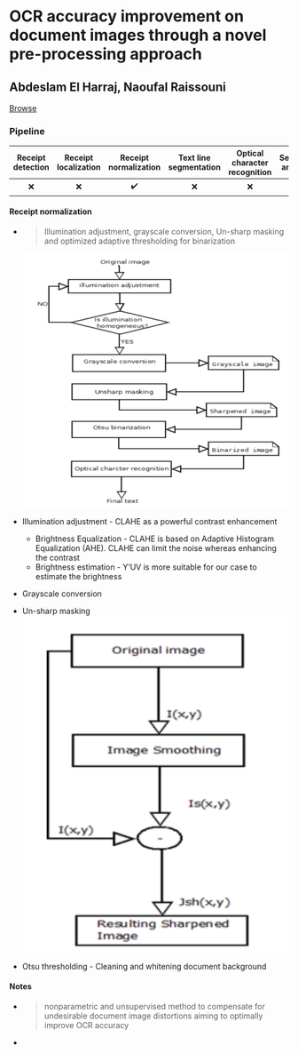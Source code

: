 # OCR accuracy improvement on document images through a novel pre-processing approach

## Abdeslam El Harraj, Naoufal Raissouni

[Browse](https://arxiv.org/pdf/1509.03456.pdf)

### Pipeline

| Receipt detection | Receipt localization | Receipt normalization | Text line segmentation | Optical character recognition | Semantic analysis |
|:-----------------:|:--------------------:|:---------------------:|:----------------------:|:-----------------------------:|:-----------------:|
| ❌                 | ❌                    | ✔️                    | ❌                      | ❌                             | ❌                 |

#### Receipt normalization

* > Illumination adjustment, grayscale conversion, Un-sharp masking and optimized adaptive thresholding for binarization
  
  ![](images/harraj2015ocr/pipeline.png)
* Illumination adjustment - CLAHE as a powerful contrast enhancement 
  * Brightness Equalization - CLAHE is based on Adaptive Histogram Equalization (AHE). CLAHE can limit the noise whereas enhancing the contrast
  * Brightness estimation - Y’UV is more suitable for our case to estimate the brightness
* Grayscale conversion
* Un-sharp masking
  ![](images/harraj2015ocr/unsharp.png)
* Otsu thresholding - Cleaning and whitening document background

#### Notes

* > nonparametric and unsupervised method to compensate for
  > undesirable document image distortions aiming to optimally improve OCR accuracy
* 
